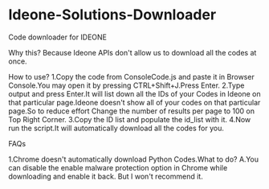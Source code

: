 Ideone-Solutions-Downloader
===========================

Code downloader for IDEONE

Why this?
Because Ideone APIs don't allow us to download all the codes at once.

How to use?
1.Copy the code from ConsoleCode.js and paste it in Browser Console.You may open it by pressing CTRL+Shift+J.Press Enter.
2.Type output and press Enter.It will list down all the IDs of your Codes in Ideone on that particular page.Ideone doesn't show
all of your codes on that particular page.So to reduce effort Change the number of results per page to 100 on Top Right Corner.
3.Copy the ID list and populate the id_list with it.
4.Now run the script.It will automatically download all the codes for you.

FAQs

1.Chrome doesn't automatically download Python Codes.What to do?
A.You can disable the enable malware protection option in Chrome while downloading and enable it back. But I won't recommend it.
